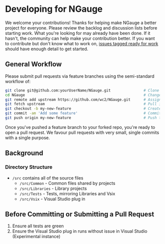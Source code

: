 # Developing for NGauge

We welcome your contributions! Thanks for helping make NGauge a better project for everyone. Please review the backlog and discussion lists before starting work.  What you're looking for may already have been done. If it hasn't, the community can help make your contribution better. If you want to contribute but don't know what to work on, [issues tagged ready for work](https://github.com/wc2/NGauge/labels/ready%20for%20work) should have enough detail to get started.

## General Workflow

Please submit pull requests via feature branches using the semi-standard workflow of:

```bash
git clone git@github.com:yourUserName/NGauge.git               # Clone your fork
cd NGauge                                                      # Change directory
git remote add upstream https://github.com/wc2/NGauge.git      # Assign original repository to a remote named 'upstream'
git fetch upstream                                             # Pull in changes not present in your local repository
git checkout -b my-new-feature                                 # Create your feature branch
git commit -am 'Add some feature'                              # Commit your changes
git push origin my-new-feature                                 # Push to the branch
```

Once you've pushed a feature branch to your forked repo, you're ready to open a pull request. We favour pull requests with very small, single commits with a single purpose.

## Background

### Directory Structure

* `/src` contains all of the source files
    * `/src/Common` - Common files shared by projects
    * `/src/Libraries` - Library projects
    * `/src/Tests` - Tests, mirroring Libraries and Vsix
    * `/src/Vsix` - Visual Studio plug in

## Before Committing or Submitting a Pull Request

1. Ensure all tests are green
1. Ensure the Visual Studio plug in runs without issue in Visual Studio (Experimental instance)
